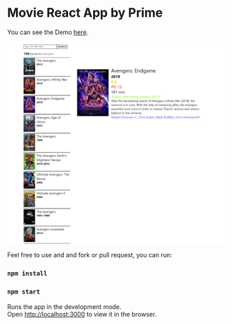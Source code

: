 # Movie React App by Prime

You can see the Demo [here](https://movies-app-23675.web.app).

![food-react-app](movies-app.png)

Feel free to use and and fork or pull request, you can run:

### `npm install`

### `npm start`

Runs the app in the development mode.\
Open [http://localhost:3000](http://localhost:3000) to view it in the browser.
